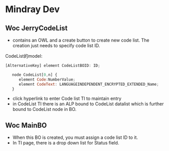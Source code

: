 # Mindray Dev

## Woc JerryCodeList

* contains an OWL and a create button to create new code list. The creation just needs to specify code list ID.

CodeList的model:

```JavaScript 
[AlternativeKey] element CodeListBOID: ID;

   node CodeList[0,n] {
      element Code:NumberValue;
      element CodeText: LANGUAGEINDEPENDENT_ENCRYPTED_EXTENDED_Name;
   }
```

* click hyperlink to enter Code list TI to maintain entry
* in CodeList TI there is an ALP bound to CodeList datalist which is further bound to CodeList node in BO.


## Woc MainBO

* When this BO is created, you must assign a code list ID to it.
* In TI page, there is a drop down list for Status field.